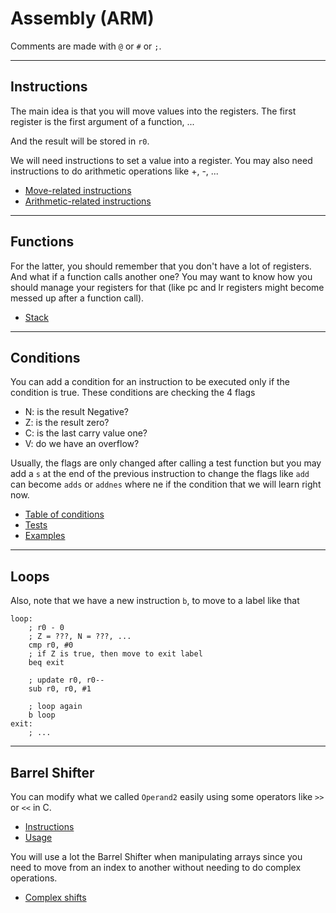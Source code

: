 # Assembly (ARM)

Comments are made with `@` or `#` or  `;`.

<hr class="sr">

## Instructions

The main idea is that you will move values into the registers. The first register is the first argument of a function, ...

And the result will be stored in `r0`.

We will need instructions to set a value into a register. You may also need instructions to do arithmetic operations like +, -, ...

* [Move-related instructions](syntax/move.md)
* [Arithmetic-related instructions](syntax/arithmetic.md)

<hr class="sl">

## Functions

For the latter, you should remember that you don't have a lot of registers. And what if a function calls another one? You may want to know how you should manage your registers for that (like pc and lr registers might become messed up after a function call).

* [Stack](functions/stack.md)

<hr class="sr">

## Conditions

You can add a condition for an instruction to be executed only if the condition is true. These conditions are checking the 4 flags

* N: is the result Negative?
* Z: is the result zero?
* C: is the last carry value one?
* V: do we have an overflow?

Usually, the flags are only changed after calling a test function but you may add a `s` at the end of the previous instruction to change the flags like `add` can become `adds` or `addnes` where ne if the condition that we will learn right now.

* [Table of conditions](cond/table.md)
* [Tests](cond/tests.md)
* [Examples](cond/examples.md)

<hr class="sl">

## Loops

Also, note that we have a new instruction `b`, to move to a label like that

```arm
loop:
    ; r0 - 0
    ; Z = ???, N = ???, ...
    cmp r0, #0
    ; if Z is true, then move to exit label
    beq exit

    ; update r0, r0--
    sub r0, r0, #1

    ; loop again
    b loop
exit:
    ; ...
```

<hr class="sr">

## Barrel Shifter

You can modify what we called `Operand2` easily using some operators like `>>` or `<<` in C.

* [Instructions](bs/instructions.md)
* [Usage](bs/usage.md)

You will use a lot the Barrel Shifter when manipulating arrays since you need to move from an index to another without needing to do complex operations.

* [Complex shifts](bs/indexed.md)